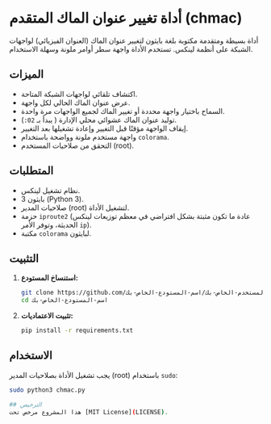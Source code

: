 # أداة تغيير عنوان الماك المتقدم (chmac)

أداة بسيطة ومتقدمة مكتوبة بلغة بايثون لتغيير عنوان الماك (العنوان الفيزيائي) لواجهات الشبكة على أنظمة لينكس. تستخدم الأداة واجهة سطر أوامر ملونة وسهلة الاستخدام.

## الميزات

*   اكتشاف تلقائي لواجهات الشبكة المتاحة.
*   عرض عنوان الماك الحالي لكل واجهة.
*   السماح باختيار واجهة محددة أو تغيير الماك لجميع الواجهات مرة واحدة.
*   توليد عنوان الماك عشوائي محلي الإدارة ( يبدأ بـ `02:`).
*   إيقاف الواجهة مؤقتًا قبل التغيير وإعادة تشغيلها بعد التغيير.
*   واجهة مستخدم ملونة وواضحة باستخدام `colorama`.
*   التحقق من صلاحيات المستخدم (root).

## المتطلبات

*   نظام تشغيل لينكس.
*   بايثون 3 (Python 3).
*   صلاحيات المدير (root) لتشغيل الأداة.
*   حزمة `iproute2` (عادة ما تكون مثبتة بشكل افتراضي في معظم توزيعات لينكس الحديثة، وتوفر الأمر `ip`).
*   مكتبة `colorama` لبايثون.

## التثبيت

1.  **استنساخ المستودع:**
    ```bash
    git clone https://github.com/اسم-المستخدم-الخاص-بك/اسم-المستودع-الخاص-بك.git
    cd اسم-المستودع-الخاص-بك
    ```

2.  **تثبيت الاعتماديات:**
    ```bash
    pip install -r requirements.txt
    ```

## الاستخدام

يجب تشغيل الأداة بصلاحيات المدير (root) باستخدام `sudo`:

```bash
sudo python3 chmac.py

## الترخيص
هذا المشروع مرخص تحت [MIT License](LICENSE).
